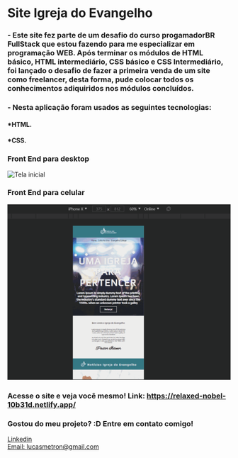 # Site Igreja do Evangelho

### - Este site fez parte de um desafio do curso progamadorBR FullStack que estou fazendo para me especializar em programação WEB. Após terminar os módulos de HTML básico, HTML intermediário, CSS básico e CSS Intermediário, foi lançado o desafio de fazer a primeira venda de um site como freelancer, desta forma, pude colocar todos os conhecimentos adiquiridos nos módulos concluídos. 

### - Nesta aplicação foram usados as seguintes tecnologias:

#### *HTML.
#### *CSS.

### Front End para desktop
![Tela inicial](gifs/desktop.gif)

### Front End para celular
![mailchimp](gifs/mobile.gif)

### Acesse o site e veja você mesmo! Link: https://relaxed-nobel-10b31d.netlify.app/


### Gostou do meu projeto? :D Entre em contato comigo! 
[Linkedin](https://www.linkedin.com/in/lucas-rosa-058683102/) <br/>
[Email: lucasmetron@gmail.com](mailto:lucasmetron@gmail.com)



